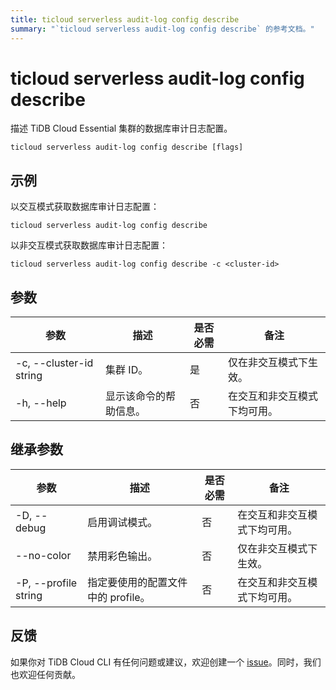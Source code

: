 ```yaml
---
title: ticloud serverless audit-log config describe
summary: "`ticloud serverless audit-log config describe` 的参考文档。"
---
```


# ticloud serverless audit-log config describe

描述 TiDB Cloud Essential 集群的数据库审计日志配置。

```shell
ticloud serverless audit-log config describe [flags]
```

## 示例

以交互模式获取数据库审计日志配置：

```shell
ticloud serverless audit-log config describe
```

以非交互模式获取数据库审计日志配置：

```shell
ticloud serverless audit-log config describe -c <cluster-id>
```

## 参数

| 参数                    | 描述                | 是否必需 | 备注                                                 |
|-------------------------|---------------------|----------|------------------------------------------------------|
| -c, --cluster-id string | 集群 ID。           | 是       | 仅在非交互模式下生效。                               |
| -h, --help              | 显示该命令的帮助信息。 | 否       | 在交互和非交互模式下均可用。                         |

## 继承参数

| 参数                 | 描述                                                                                          | 是否必需 | 备注                                                                                                             |
|----------------------|-----------------------------------------------------------------------------------------------|----------|------------------------------------------------------------------------------------------------------------------|
| -D, --debug          | 启用调试模式。                                                                                | 否       | 在交互和非交互模式下均可用。                                                                                     |
| --no-color           | 禁用彩色输出。                                                                                | 否       | 仅在非交互模式下生效。                                                                                           |
| -P, --profile string | 指定要使用的配置文件中的 profile。                                                            | 否       | 在交互和非交互模式下均可用。                                                                                     |

## 反馈

如果你对 TiDB Cloud CLI 有任何问题或建议，欢迎创建一个 [issue](https://github.com/tidbcloud/tidbcloud-cli/issues/new/choose)。同时，我们也欢迎任何贡献。